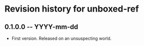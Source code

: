 # Revision history for unboxed-ref

## 0.1.0.0  -- YYYY-mm-dd

* First version. Released on an unsuspecting world.
